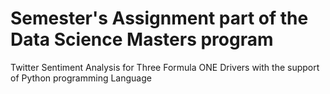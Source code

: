 # Semester's Assignment part of the Data Science Masters program
Twitter Sentiment Analysis for Three Formula ONE Drivers with the support of Python programming Language
